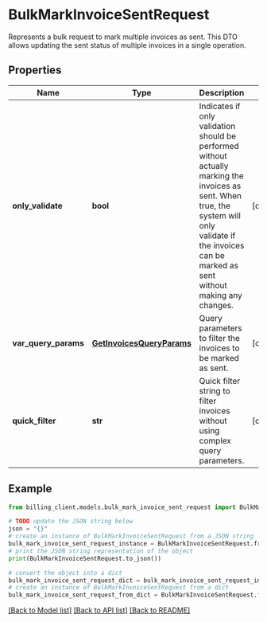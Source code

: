 # BulkMarkInvoiceSentRequest

Represents a bulk request to mark multiple invoices as sent.  This DTO allows updating the sent status of multiple invoices in a single operation.

## Properties

Name | Type | Description | Notes
------------ | ------------- | ------------- | -------------
**only_validate** | **bool** | Indicates if only validation should be performed without actually marking the invoices as sent.  When true, the system will only validate if the invoices can be marked as sent without making any changes. | [optional] 
**var_query_params** | [**GetInvoicesQueryParams**](GetInvoicesQueryParams.md) | Query parameters to filter the invoices to be marked as sent. | [optional] 
**quick_filter** | **str** | Quick filter string to filter invoices without using complex query parameters. | [optional] 

## Example

```python
from billing_client.models.bulk_mark_invoice_sent_request import BulkMarkInvoiceSentRequest

# TODO update the JSON string below
json = "{}"
# create an instance of BulkMarkInvoiceSentRequest from a JSON string
bulk_mark_invoice_sent_request_instance = BulkMarkInvoiceSentRequest.from_json(json)
# print the JSON string representation of the object
print(BulkMarkInvoiceSentRequest.to_json())

# convert the object into a dict
bulk_mark_invoice_sent_request_dict = bulk_mark_invoice_sent_request_instance.to_dict()
# create an instance of BulkMarkInvoiceSentRequest from a dict
bulk_mark_invoice_sent_request_from_dict = BulkMarkInvoiceSentRequest.from_dict(bulk_mark_invoice_sent_request_dict)
```
[[Back to Model list]](../README.md#documentation-for-models) [[Back to API list]](../README.md#documentation-for-api-endpoints) [[Back to README]](../README.md)



